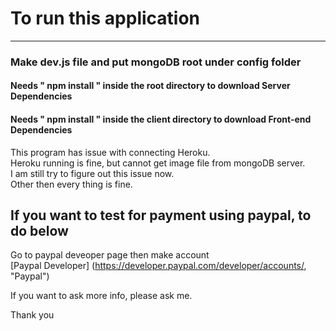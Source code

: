 # To run this application
--------------------------------------------------------------------------------------------------

### Make dev.js file  and put mongoDB root under config folder

#### Needs " npm install " inside the root directory to download Server Dependencies

#### Needs " npm install " inside the client directory to download Front-end Dependencies 

This program has issue with connecting Heroku.   
Heroku running is fine, but cannot get image file from mongoDB server.      
I am still try to figure out this issue now.    
Other then every thing is fine.

## If you want to test for payment using paypal, to do below

Go to paypal deveoper page then make account   
[Paypal Developer] (https://developer.paypal.com/developer/accounts/, "Paypal")

If you want to ask more info, please ask me.

Thank you


